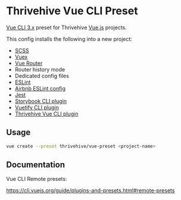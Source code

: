 # Thrivehive Vue CLI Preset

[Vue CLI 3.x](https://cli.vuejs.org/) preset for Thrivehive [Vue.js](https://vuejs.org/) projects. 

This config installs the following into a new project:

- [SCSS](https://sass-lang.com/documentation/file.SCSS_FOR_SASS_USERS.html)
- [Vuex](https://github.com/vuejs/vuex)
- [Vue Router](https://github.com/vuejs/vuex)
- Router history mode
- Dedicated config files
- [ESLint](https://github.com/eslint/eslint)
- [Airbnb ESLint config](https://github.com/vuejs/vue-cli/tree/dev/packages/@vue/eslint-config-airbnb#readme)
- [Jest](https://github.com/facebook/jest/)
- [Storybook CLI plugin](https://github.com/storybooks/vue-cli-plugin-storybook)
- [Vuetify CLI plugin](https://github.com/vuetifyjs/vue-cli-plugin-vuetify)
- [Thrivehive Vue CLI plugin](https://github.com/thrivehive/vue-cli-plugin-thrivehive)

## Usage

```bash
vue create --preset thrivehive/vue-preset <project-name>
```

## Documentation

Vue CLI Remote presets:

https://cli.vuejs.org/guide/plugins-and-presets.html#remote-presets
